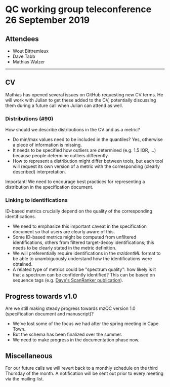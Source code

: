 # QC working group teleconference 26 September 2019

## Attendees

- Wout Bittremieux
- Dave Tabb
- Mathias Walzer

---

## CV

Mathias has opened several issues on GitHub requesting new CV terms. He will work with Julian to get these added to the CV, potentially discussing them during a future call when Julian can attend as well.

### Distributions ([#90](https://github.com/HUPO-PSI/mzQC/issues/90))

How should we describe distributions in the CV and as a metric?

- Do min/max values need to be included in the quantiles? Yes, otherwise a piece of information is missing.
- It needs to be specified how outliers are determined (e.g. 1.5 IQR, ...) because people determine outliers differently.
- How to represent a distribution might differ between tools, but each tool will request its own version of a metric with the corresponding (clearly described) interpretation.

Important! We need to encourage best practices for representing a distribution in the specification document.

### Linking to identifications

ID-based metrics crucially depend on the quality of the corresponding identifications.

- We need to emphasize this important caveat in the specification document so that users are clearly aware of this.
- Some ID-based metrics might be computed from unfiltered identifications, others from filtered target-decoy identifications; this needs to be clearly stated in the metric definition.
- We will preferentially require identifications in the _mzIdentML_ format to be able to unambiguously understand how the identifications were obtained.
- A related type of metrics could be "spectrum quality": how likely is it that a spectrum can be confidently identified? This can be based on sequence tags (e.g. [Dave's ScanRanker publication](https://doi.org/10.1021/pr200118r)).

## Progress towards v1.0

Are we still making steady progress towards mzQC version 1.0 (specification document and manuscript)?

- We've lost some of the focus we had after the spring meeting in Cape Town.
- But the schema has been finalized over the summer.
- We need to make progress in the documentation phase now.

## Miscellaneous

For our future calls we will revert back to a monthly schedule on the third Thursday of the month. A notification will be sent out prior to every meeting via the mailing list.
